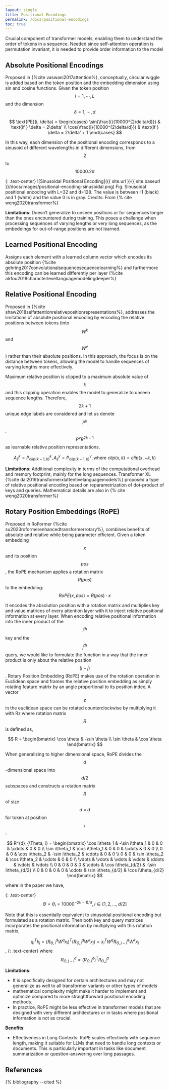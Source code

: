 ```yaml
---
layout: single
title: Positional Encodings
permalink: /docs/positional-encodings
toc: true
---
```


Crucial component of transformer models, enabling them to understand the order of tokens in a sequence. Needed since self-attention operation is permutation invariant, it is needed to provide order information to the model

## Absolute Positional Encodings

Proposed in {%cite vaswani2017attention%}, conceptually, circular wiggle is added based on the token position and the embedding dimension using sin and cosine functions. Given the token position $$i=1,\cdots,L$$ and the dimension $$\delta=1,\cdots,d$$

$$
\text{PE}(i, \delta) = 
\begin{cases}
\sin(\frac{i}{10000^{2\delta/d}}) & \text{if } \delta = 2\delta' \\
\cos(\frac{i}{10000^{2\delta/d}}) & \text{if } \delta = 2\delta' + 1
\end{cases}
$$


In this way, each dimension of the positional encoding corresponds to a sinusoid of different wavelengths in different dimensions, from $$2$$ to $$10000.2\pi$$

{: .text-center}
![Sinusoidal Positional Encoding]({{ site.url }}{{ site.baseurl }}/docs/images/positional-encoding-sinusoidal.png)
Fig.  Sinusoidal positional encoding with L=32 and d=128. The value is between -1 (black) and 1 (white) and the value 0 is in gray. Credits: From {% cite weng2020transformer%}

**Limitations**: Doesn’t generalize to unseen positions or for sequences longer than the ones encountered during training. This poses a challenge when processing sequences of varying lengths or very long sequences, as the embeddings for out-of-range positions are not learned.


## Learned Positional Encoding

Assigns each element with a learned column vector which encodes its absolute position {%cite gehring2017convolutionalsequencesequencelearning%} and furthermore this encoding can be learned differently per layer {%cite alrfou2018characterlevellanguagemodelingdeeper%}

## Relative Positional Encoding

Proposed in {%cite shaw2018selfattentionrelativepositionrepresentations%}, addresses the limitations of absolute positional encoding by encoding the relative positions between tokens (into $$W^k$$ and $$W^v$$ ) rather than their absolute positions. In this approach, the focus is on the distance between tokens, allowing the model to handle sequences of varying lengths more effectively.

Maximum relative position is clipped to a maximum absolute value of $$k$$ and this clipping operation enables the model to generalize to unseen sequence lengths. Therefore, $$2k+1$$ unique edge labels are considered and let us denote $$P^k$$, $$P^v R^{2k+1}$$ as learnable relative position representations.

$$A^k_{ij} = P^k_{clip(k-1, k)}, A^v_{ij} = P^v_{clip(k-1, k)}, \text{where } clip(x,k) = clip(x, -k, k)$$

**Limitations**: Additional complexity in terms of the computational overhead and memory footprint, mainly for the long sequences. 
Transformer XL {%cite dai2019transformerxlattentivelanguagemodels%} proposed a type of relative positional encoding based on reparametrization of dot-product of keys and queries. Mathematical details are also in {% cite weng2020transformer%}

## Rotary Position Embeddings (RoPE)

Proposed in RoFormer {%cite su2023roformerenhancedtransformerrotary%}, combines benefits of absolute and relative while being parameter efficient. 
Given a token embedding $$x$$ and its position $$pos$$, the RoPE mechanism applies a rotation matrix $$R(pos)$$ to the embedding: $$RoPE(x,pos)=R(pos)⋅x$$

It encodes the absolution position with a rotation matrix and multiplies key and value matrices of every attention layer with it to inject relative positional information at every layer. When encoding relative positional information into the inner product of the $$i^{th}$$ key and the $$j^{th}$$ query, we would like to formulate the function in a way that the inner product is only about the relative position $$(i-j)$$. Rotary Position Embedding (RoPE) makes use of the rotation operation in Euclidean space and frames the relative position embedding as simply rotating feature matrix by an angle proportional to its position index.
A vector $$z$$ in the euclidean space can be rotated counterclockwise by multiplying it with Rz where rotation matrix $$R$$ is defined as,

$$
R = \begin{bmatrix}
\cos \theta & -\sin \theta \\
\sin \theta & \cos \theta
\end{bmatrix}
$$

When generalizing to higher dimensional space, RoPE divides the $$d$$-dimensional space into $$d/2$$ subspaces and constructs a rotation matrix $$R$$ of size $$d \times d$$ for token at position $$i$$:

$$
R^{d}_{\Theta, i} = \begin{bmatrix}
\cos i\theta_1 & -\sin i\theta_1 & 0 & 0 & \cdots & 0 & 0 \\
\sin i\theta_1 & \cos i\theta_1 & 0 & 0 & \cdots & 0 & 0 \\
0 & 0 & \cos i\theta_2 & -\sin i\theta_2 & \cdots & 0 & 0 \\
0 & 0 & \sin i\theta_2 & \cos i\theta_2 & \cdots & 0 & 0 \\
\vdots & \vdots & \vdots & \vdots & \ddots & \vdots & \vdots \\
0 & 0 & 0 & 0 & \cdots & \cos i\theta_{d/2} & -\sin i\theta_{d/2} \\
0 & 0 & 0 & 0 & \cdots & \sin i\theta_{d/2} & \cos i\theta_{d/2}
\end{bmatrix}
$$

where in the paper we have,

{: .text-center}
$$\Theta = \theta_i = 10000^{-2(i-1)/d}, \; i \in [1, 2, \dots, d/2]$$

Note that this is essentially equivalent to sinusoidal positional encoding but formulated as a rotation matrix. Then both key and query matrices incorporates the positional information by multiplying with this rotation matrix,


$$q_i^T k_j = \left(R^{d}_{\Theta, i} W^q x_i\right)^T \left(R^{d}_{\Theta, j} W^k x_j\right) = x_i^T W^q R^{d}_{\Theta, j-i} W^k x_j$$, 
{: .text-center}
where $$R^{d}_{\Theta, j-i} = \left(R^{d}_{\Theta, i}\right)^T R^{d}_{\Theta, j}$$

**Limitations**:
* It is specifically designed for certain architectures and may not generalize as well to all transformer variants or other types of models
* mathematical complexity might make it harder to implement and optimize compared to more straightforward positional encoding methods.
* In practice, RoPE might be less effective in transformer models that are designed with very different architectures or in tasks where positional information is not as crucial.

**Benefits**:
* Effectiveness in Long Contexts: RoPE scales effectively with sequence length, making it suitable for LLMs that need to handle long contexts or documents. This is particularly important in tasks like document summarization or question-answering over long passages.


## References


{% bibliography --cited %}





